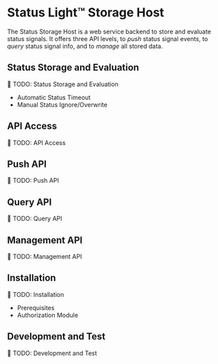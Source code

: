 # Status Light™ Storage Host
The Status Storage Host is a web service backend to store and evaluate status signals.
It offers three API levels, to _push_ status signal events, to _query_ status signal info, and to _manage_ all stored data.

## Status Storage and Evaluation
🚧 TODO: Status Storage and Evaluation
* Automatic Status Timeout
* Manual Status Ignore/Overwrite

## API Access
🚧 TODO: API Access

## Push API
🚧 TODO: Push API

## Query API
🚧 TODO: Query API

## Management API
🚧 TODO: Management API

## Installation
🚧 TODO: Installation
* Prerequisites
* Authorization Module

## Development and Test
🚧 TODO: Development and Test
